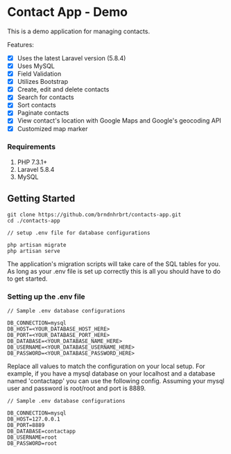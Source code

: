 # Contact App - Demo

This is a demo application for managing contacts. 

Features:

- [x] Uses the latest Laravel version (5.8.4)
- [x] Uses MySQL 
- [x] Field Validation
- [x] Utilizes Bootstrap
- [x] Create, edit and delete contacts
- [x] Search for contacts
- [x] Sort contacts
- [x] Paginate contacts
- [x] View contact's location with Google Maps and Google's geocoding API
- [x] Customized map marker

### Requirements

1. PHP 7.3.1+
2. Laravel 5.8.4
3. MySQL

## Getting Started

```
git clone https://github.com/brndnhrbrt/contacts-app.git
cd ./contacts-app

// setup .env file for database configurations

php artisan migrate
php artisan serve

```

The application's migration scripts will take care of the SQL tables for you. As long as your .env file is set up correctly this is all you should have to do to get started.

### Setting up the .env file

```
// Sample .env database configurations

DB_CONNECTION=mysql
DB_HOST=<YOUR_DATABASE_HOST_HERE>
DB_PORT=<YOUR_DATABASE_PORT_HERE>
DB_DATABASE=<YOUR_DATABASE_NAME_HERE>
DB_USERNAME=<YOUR_DATABASE_USERNAME_HERE>
DB_PASSWORD=<YOUR_DATABASE_PASSWORD_HERE>

```
Replace all values to match the configuration on your local setup. For example, if you have a mysql database on your localhost and a database named 'contactapp' you can use the following config. Assuming your mysql user and password is root/root and port is 8889.

```
// Sample .env database configurations

DB_CONNECTION=mysql
DB_HOST=127.0.0.1
DB_PORT=8889
DB_DATABASE=contactapp
DB_USERNAME=root
DB_PASSWORD=root

```